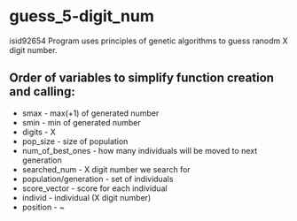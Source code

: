# guess_5-digit_num
isid92654
Program uses principles of genetic algorithms to guess ranodm X digit number.

## Order of variables to simplify function creation and calling:
* smax - max(+1) of generated number
* smin - min of generated number
* digits - X
* pop_size - size of population
* num_of_best_ones - how many individuals will be moved to next generation
* searched_num - X digit number we search for
* population/generation - set of individuals
* score_vector - score for each individual
* individ - individual (X digit number)
* position - ~
